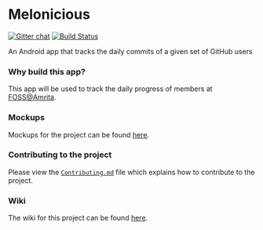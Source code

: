 # Melonicious

[![Gitter chat](https://badges.gitter.im/gitterHQ/gitter.png)](https://gitter.im/Melonicious/Lobby?utm_source=share-link&utm_medium=link&utm_campaign=share-link)    [![Build Status](https://travis-ci.org/AbhilashG97/Melonicious.svg?branch=master)](https://travis-ci.org/AbhilashG97/Melonicious)

An Android app that tracks the daily commits of a given set of GitHub users

### Why build this app? 

This app will be used to track the daily progress of members at [FOSS@Amrita](https://amfoss.in/). 

### Mockups

Mockups for the project can be found [here](https://github.com/AbhilashG97/Melonicious/tree/master/mockups).

### Contributing to the project

Please view the [```Contributing.md```](https://github.com/AbhilashG97/Melonicious/blob/master/CONTRIBUTING.md) file which explains how to contribute to the project.

### Wiki

The wiki for this project can be found [here](https://github.com/AbhilashG97/Melonicious/wiki).
